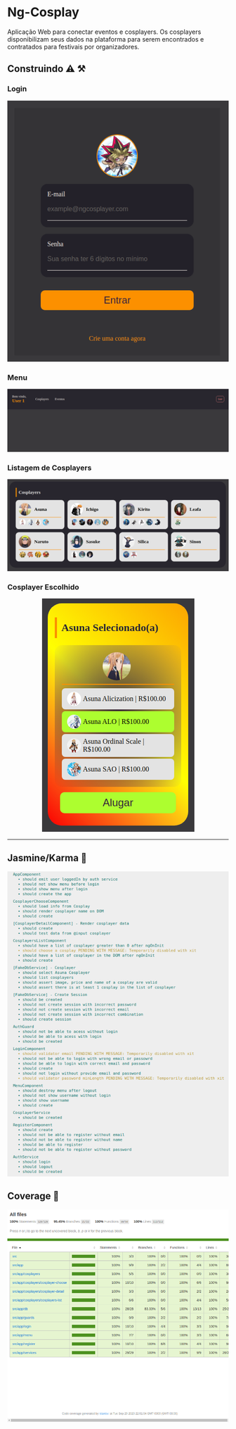 # Ng-Cosplay

Aplicação Web para conectar eventos e cosplayers. Os cosplayers disponibilizam seus dados na plataforma para serem encontrados e contratados para festivais por organizadores.

## Construindo ⚠️ ⚒️

### Login

<p align="center">
  <img src="./.github/app/Login.png">
</p>

### Menu

<p align="center">
  <img src="./.github/app/Menu.png">
</p>

### Listagem de Cosplayers

<p align="center">
  <img src="./.github/app/CosplayerList.png">
</p>

### Cosplayer Escolhido

<p align="center">
  <img src="./.github/app/CosplayerChoose.png">
</p>

---

## Jasmine/Karma 🧪

<p align="center">
  <img src="./.github/tests/01-Jasmine.png">
</p>

## Coverage 🧪

<p align="center">
  <img src="./.github/tests/01-Coverage.png">
</p>
